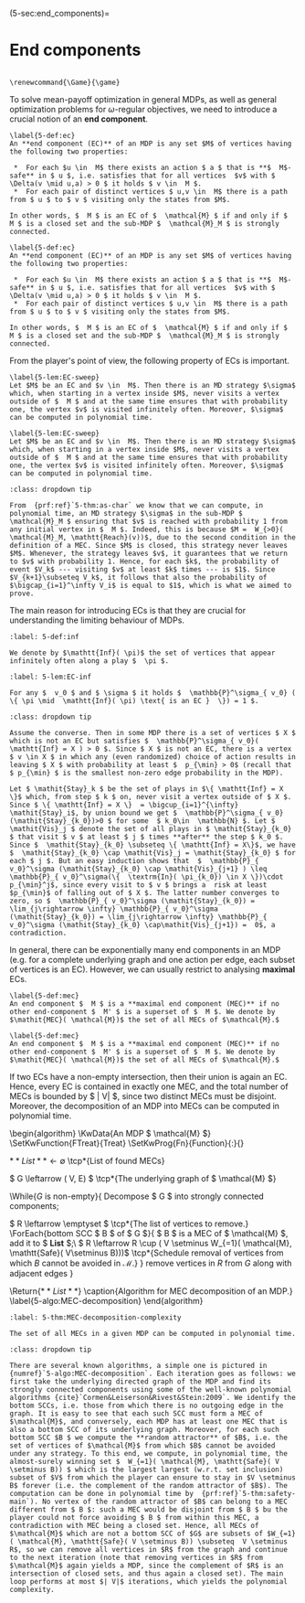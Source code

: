 (5-sec:end_components)=
# End components

```{math}

\renewcommand{\Game}{\game}

```

To solve mean-payoff optimization in general MDPs, as well as general optimization problems for $\omega$-regular objectives, we need to introduce a crucial notion of an **end component**.

````{prf:definition} NEEDS TITLE AND LABEL 
\label{5-def:ec}
An **end component (EC)** of an MDP is any set $M$ of vertices having the following two properties:

 *  For each $u \in  M$ there exists an action $ a $ that is **$  M$-safe** in $ u $, i.e. satisfies that for all vertices  $v$ with $  \Delta(v \mid u,a) > 0 $ it holds $ v \in  M $.
 *  For each pair of distinct vertices $ u,v \in  M$ there is a path from $ u $ to $ v $ visiting only the states from $M$.

In other words, $  M $ is an EC of $  \mathcal{M} $ if and only if $  M $ is a closed set and the sub-MDP $  \mathcal{M}_M $ is strongly connected.

\label{5-def:ec}
An **end component (EC)** of an MDP is any set $M$ of vertices having the following two properties:

 *  For each $u \in  M$ there exists an action $ a $ that is **$  M$-safe** in $ u $, i.e. satisfies that for all vertices  $v$ with $  \Delta(v \mid u,a) > 0 $ it holds $ v \in  M $.
 *  For each pair of distinct vertices $ u,v \in  M$ there is a path from $ u $ to $ v $ visiting only the states from $M$.

In other words, $  M $ is an EC of $  \mathcal{M} $ if and only if $  M $ is a closed set and the sub-MDP $  \mathcal{M}_M $ is strongly connected. 

````

From the player's point of view, the following property of ECs is important.

````{prf:lemma} NEEDS TITLE AND LABEL 
\label{5-lem:EC-sweep}
Let $M$ be an EC and $v \in  M$. Then there is an MD strategy $\sigma$ which, when starting in a vertex inside $M$, never visits a vertex outside of $  M $ and at the same time ensures that with probability one, the vertex $v$ is visited infinitely often. Moreover, $\sigma$ can be computed in polynomial time.

\label{5-lem:EC-sweep}
Let $M$ be an EC and $v \in  M$. Then there is an MD strategy $\sigma$ which, when starting in a vertex inside $M$, never visits a vertex outside of $  M $ and at the same time ensures that with probability one, the vertex $v$ is visited infinitely often. Moreover, $\sigma$ can be computed in polynomial time.

````

````{admonition} Proof
:class: dropdown tip

From  {prf:ref}`5-thm:as-char` we know that we can compute, in polynomial time, an MD strategy $\sigma$ in the sub-MDP $  \mathcal{M}_M $ ensuring that $v$ is reached with probability 1 from any initial vertex in $  M $. Indeed, this is because $M =  W_{>0}( \mathcal{M}_M, \mathtt{Reach}(v))$, due to the second condition in the definition of a MEC. Since $M$ is closed, this strategy never leaves $M$. Whenever, the strategy leaves $v$, it guarantees that we return to $v$ with probability 1. Hence, for each $k$, the probability of event $V_k$ --- visiting $v$ at least $k$ times --- is $1$. Since $V_{k+1}\subseteq V_k$, it follows that also the probability of $\bigcap_{i=1}^\infty V_i$ is equal to $1$, which is what we aimed to prove.

````

The main reason for introducing ECs is that they are crucial for understanding the limiting behaviour of MDPs.

````{prf:definition} NEEDS TITLE 5-def:inf
:label: 5-def:inf

We denote by $\mathtt{Inf}( \pi)$ the set of vertices that appear infinitely often along a play $  \pi $.

````

````{prf:lemma} NEEDS TITLE 5-lem:EC-inf
:label: 5-lem:EC-inf

For any $  v_0 $ and $ \sigma $ it holds $  \mathbb{P}^\sigma_{ v_0} ( \{ \pi \mid  \mathtt{Inf}( \pi) \text{ is an EC }  \}) = 1 $. 

````

````{admonition} Proof
:class: dropdown tip

Assume the converse. Then in some MDP there is a set of vertices $ X $ which is not an EC but satisfies $  \mathbb{P}^\sigma_{ v_0}( \mathtt{Inf} = X ) > 0 $. Since $ X $ is not an EC, there is a vertex $ v \in X $ in which any (even randomized) choice of action results in leaving $ X $ with probability at least $  p_{\min} > 0$ (recall that $ p_{\min} $ is the smallest non-zero edge probability in the MDP).

Let $ \mathit{Stay}_k $ be the set of plays in $\{ \mathtt{Inf} = X \}$ which, from step $ k $ on, never visit a vertex outside of $ X $. Since $ \{ \mathtt{Inf} = X \}  = \bigcup_{i=1}^{\infty} \mathit{Stay}_i$, by union bound we get $  \mathbb{P}^\sigma_{ v_0}(\mathit{Stay}_{k_0})>0 $ for some  $ k_0\in  \mathbb{N} $. Let $ \mathit{Vis}_j $ denote the set of all plays in $ \mathit{Stay}_{k_0} $ that visit $ v $ at least $ j $ times **after** the step $ k_0 $. Since $  \mathit{Stay}_{k_0} \subseteq \{ \mathtt{Inf} = X\}$, we have $  \mathit{Stay}_{k_0} \cap \mathit{Vis}_j = \mathit{Stay}_{k_0} $ for each $ j $. But an easy induction shows that  $  \mathbb{P}_{ v_0}^\sigma (\mathit{Stay}_{k_0} \cap \mathit{Vis}_{j+1} ) \leq  \mathbb{P}_{ v_0}^\sigma(\{  \textrm{In}( \pi_{k_0}) \in X \})\cdot p_{\min}^j$, since every visit to $ v $ brings a  risk at least $p_{\min}$ of falling out of $ X $. The latter number converges to zero, so $  \mathbb{P}_{ v_0}^\sigma (\mathit{Stay}_{k_0}) = \lim_{j\rightarrow \infty} \mathbb{P}_{ v_0}^\sigma (\mathit{Stay}_{k_0}) = \lim_{j\rightarrow \infty} \mathbb{P}_{ v_0}^\sigma (\mathit{Stay}_{k_0} \cap\mathit{Vis}_{j+1}) =  0$, a contradiction.

````

In general, there can be exponentially many end components in an MDP (e.g. for a complete underlying graph and one action per edge, each subset of vertices is an EC). However, we can usually restrict to analysing **maximal** ECs.

````{prf:definition} NEEDS TITLE AND LABEL 
\label{5-def:mec}
An end component $  M $ is a **maximal end component (MEC)** if no other end-component $  M' $ is a superset of $  M $. We denote by $\mathit{MEC}( \mathcal{M})$ the set of all MECs of $\mathcal{M}.$

\label{5-def:mec}
An end component $  M $ is a **maximal end component (MEC)** if no other end-component $  M' $ is a superset of $  M $. We denote by $\mathit{MEC}( \mathcal{M})$ the set of all MECs of $\mathcal{M}.$

````

If two ECs have a non-empty intersection, then their union is again an EC. Hence, every EC is contained in exactly one MEC, and the total number of MECs is bounded by $ | V| $, since two distinct MECs must be disjoint. Moreover, the decomposition of an MDP into MECs can be computed in polynomial time.

\begin{algorithm}
\KwData{An MDP $  \mathcal{M} $}
\SetKwFunction{FTreat}{Treat}
\SetKwProg{Fn}{Function}{:}{}

$**List** \leftarrow \emptyset$ \tcp*{List of found MECs}

$ G \leftarrow ( V, E) $ \tcp*{The underlying graph of $  \mathcal{M} $} 

\While{$G$ is non-empty}{
Decompose $ G $ into strongly connected components;

$ R \leftarrow \emptyset $ \tcp*{The list of vertices to remove.}
\ForEach{bottom SCC $ B $ of $ G $}{
$ B $ is a MEC of $  \mathcal{M} $, add it to $ **List** $;\\
$ R \leftarrow R \cup ( V \setminus  W_{=1}( \mathcal{M}, \mathtt{Safe}( V\setminus B)))$ \tcp*{Schedule removal of vertices from which $B$ cannot be avoided in $\mathcal{M}$.}
} 
remove vertices in $R$ from $G$ along with adjacent edges
}

\Return{$**List**$}
\caption{Algorithm for MEC decomposition of an MDP.}
\label{5-algo:MEC-decomposition}
\end{algorithm}

````{prf:theorem} NEEDS TITLE 5-thm:MEC-decomposition-complexity
:label: 5-thm:MEC-decomposition-complexity

The set of all MECs in a given MDP can be computed in polynomial time.

````

````{admonition} Proof
:class: dropdown tip

There are several known algorithms, a simple one is pictured in {numref}`5-algo:MEC-decomposition`. Each iteration goes as follows: we first take the underlying directed graph of the MDP and find its strongly connected components using some of the well-known polynomial algorithms {cite}`Cormen&Leiserson&Rivest&Stein:2009`. We identify the bottom SCCs, i.e. those from which there is no outgoing edge in the graph. It is easy to see that each such SCC must form a MEC of $\mathcal{M}$, and conversely, each MDP has at least one MEC that is also a bottom SCC of its underlying graph. Moreover, for each such bottom SCC $B $ we compute the **random attractor** of $B$, i.e. the set of vertices of $\mathcal{M}$ from which $B$ cannot be avoided under any strategy. To this end, we compute, in polynomial time, the almost-surely winning set $  W_{=1}( \mathcal{M}, \mathtt{Safe}( V \setminus B)) $ which is the largest largest (w.r.t. set inclusion) subset of $V$ from which the player can ensure to stay in $V \setminus B$ forever (i.e. the complement of the random attractor of $B$). The computation can be done in polynomial time by  {prf:ref}`5-thm:safety-main`). No vertex of the random attractor of $B$ can belong to a MEC different from $ B $: such a MEC would be disjoint from $ B $ bu the player could not force avoiding $ B $ from within this MEC, a contradiction with MEC being a closed set. Hence, all MECs of $\mathcal{M}$ which are not a bottom SCC of $G$ are subsets of $W_{=1}( \mathcal{M}, \mathtt{Safe}( V \setminus B)) \subseteq  V \setminus R$, so we can remove all vertices in $R$ from the graph and continue to the next iteration (note that removing vertices in $R$ from $\mathcal{M}$ again yields a MDP, since the complement of $R$ is an intersection of closed sets, and thus again a closed set). The main loop performs at most $| V|$ iterations, which yields the polynomial complexity.

````

